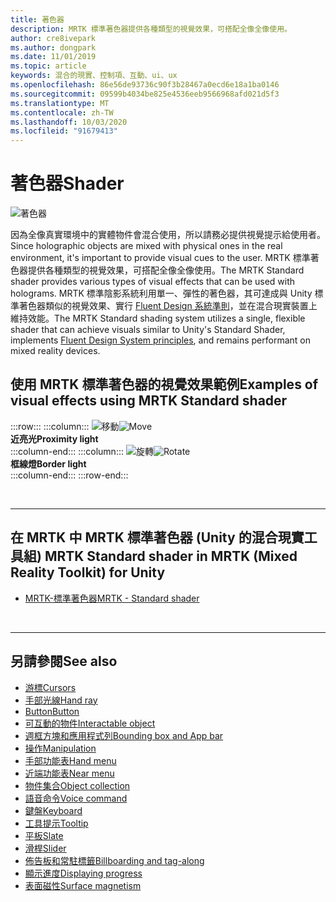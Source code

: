 ```yaml
---
title: 著色器
description: MRTK 標準著色器提供各種類型的視覺效果，可搭配全像全像使用。
author: cre8ivepark
ms.author: dongpark
ms.date: 11/01/2019
ms.topic: article
keywords: 混合的現實、控制項、互動、ui、ux
ms.openlocfilehash: 86e56de93736c90f3b28467a0ecd6e18a1ba0146
ms.sourcegitcommit: 09599b4034be825e4536eeb9566968afd021d5f3
ms.translationtype: MT
ms.contentlocale: zh-TW
ms.lasthandoff: 10/03/2020
ms.locfileid: "91679413"
---
```

# <a name="shader"></a><span data-ttu-id="15f72-104">著色器</span><span class="sxs-lookup"><span data-stu-id="15f72-104">Shader</span></span>

![著色器](images/UX_Hero_StandardShader.jpg)

<span data-ttu-id="15f72-106">因為全像真實環境中的實體物件會混合使用，所以請務必提供視覺提示給使用者。</span><span class="sxs-lookup"><span data-stu-id="15f72-106">Since holographic objects are mixed with physical ones in the real environment, it's important to provide visual cues to the user.</span></span> <span data-ttu-id="15f72-107">MRTK 標準著色器提供各種類型的視覺效果，可搭配全像全像使用。</span><span class="sxs-lookup"><span data-stu-id="15f72-107">The MRTK Standard shader provides various types of visual effects that can be used with holograms.</span></span> <span data-ttu-id="15f72-108">MRTK 標準陰影系統利用單一、彈性的著色器，其可達成與 Unity 標準著色器類似的視覺效果、實行 [Fluent Design 系統準則](https://www.microsoft.com/design/fluent/#/)，並在混合現實裝置上維持效能。</span><span class="sxs-lookup"><span data-stu-id="15f72-108">The MRTK Standard shading system utilizes a single, flexible shader that can achieve visuals similar to Unity's Standard Shader, implements [Fluent Design System principles](https://www.microsoft.com/design/fluent/#/), and remains performant on mixed reality devices.</span></span>
<br>

## <a name="examples-of-visual-effects-using-mrtk-standard-shader"></a><span data-ttu-id="15f72-109">使用 MRTK 標準著色器的視覺效果範例</span><span class="sxs-lookup"><span data-stu-id="15f72-109">Examples of visual effects using MRTK Standard shader</span></span> 
:::row:::
    :::column:::
       <span data-ttu-id="15f72-110">![移動](images/UX_Button_Affordance_ProximityLight.jpg)</span><span class="sxs-lookup"><span data-stu-id="15f72-110">![Move](images/UX_Button_Affordance_ProximityLight.jpg)</span></span><br>
       <span data-ttu-id="15f72-111">**近亮光**</span><span class="sxs-lookup"><span data-stu-id="15f72-111">**Proximity light**</span></span><br>
    :::column-end:::
    :::column:::
       <span data-ttu-id="15f72-112">![旋轉](images/UX_Button_Affordance_FocusHighlight.jpg)</span><span class="sxs-lookup"><span data-stu-id="15f72-112">![Rotate](images/UX_Button_Affordance_FocusHighlight.jpg)</span></span><br>
        <span data-ttu-id="15f72-113">**框線燈**</span><span class="sxs-lookup"><span data-stu-id="15f72-113">**Border light**</span></span><br>
    :::column-end:::
:::row-end:::

<br>

---

## <a name="mrtk-standard-shader-in-mrtk-mixed-reality-toolkit-for-unity"></a><span data-ttu-id="15f72-114">在 MRTK 中 MRTK 標準著色器 (Unity 的混合現實工具組) </span><span class="sxs-lookup"><span data-stu-id="15f72-114">MRTK Standard shader in MRTK (Mixed Reality Toolkit) for Unity</span></span>

* [<span data-ttu-id="15f72-115">MRTK-標準著色器</span><span class="sxs-lookup"><span data-stu-id="15f72-115">MRTK - Standard shader</span></span>](https://microsoft.github.io/MixedRealityToolkit-Unity/Documentation/README_MRTKStandardShader.html)


<br>

---

## <a name="see-also"></a><span data-ttu-id="15f72-116">另請參閱</span><span class="sxs-lookup"><span data-stu-id="15f72-116">See also</span></span>

* [<span data-ttu-id="15f72-117">游標</span><span class="sxs-lookup"><span data-stu-id="15f72-117">Cursors</span></span>](cursors.md)
* [<span data-ttu-id="15f72-118">手部光線</span><span class="sxs-lookup"><span data-stu-id="15f72-118">Hand ray</span></span>](point-and-commit.md)
* [<span data-ttu-id="15f72-119">Button</span><span class="sxs-lookup"><span data-stu-id="15f72-119">Button</span></span>](button.md)
* [<span data-ttu-id="15f72-120">可互動的物件</span><span class="sxs-lookup"><span data-stu-id="15f72-120">Interactable object</span></span>](interactable-object.md)
* [<span data-ttu-id="15f72-121">週框方塊和應用程式列</span><span class="sxs-lookup"><span data-stu-id="15f72-121">Bounding box and App bar</span></span>](app-bar-and-bounding-box.md)
* [<span data-ttu-id="15f72-122">操作</span><span class="sxs-lookup"><span data-stu-id="15f72-122">Manipulation</span></span>](direct-manipulation.md)
* [<span data-ttu-id="15f72-123">手部功能表</span><span class="sxs-lookup"><span data-stu-id="15f72-123">Hand menu</span></span>](hand-menu.md)
* [<span data-ttu-id="15f72-124">近端功能表</span><span class="sxs-lookup"><span data-stu-id="15f72-124">Near menu</span></span>](near-menu.md)
* [<span data-ttu-id="15f72-125">物件集合</span><span class="sxs-lookup"><span data-stu-id="15f72-125">Object collection</span></span>](object-collection.md)
* [<span data-ttu-id="15f72-126">語音命令</span><span class="sxs-lookup"><span data-stu-id="15f72-126">Voice command</span></span>](voice-input.md)
* [<span data-ttu-id="15f72-127">鍵盤</span><span class="sxs-lookup"><span data-stu-id="15f72-127">Keyboard</span></span>](keyboard.md)
* [<span data-ttu-id="15f72-128">工具提示</span><span class="sxs-lookup"><span data-stu-id="15f72-128">Tooltip</span></span>](tooltip.md)
* [<span data-ttu-id="15f72-129">平板</span><span class="sxs-lookup"><span data-stu-id="15f72-129">Slate</span></span>](slate.md)
* [<span data-ttu-id="15f72-130">滑桿</span><span class="sxs-lookup"><span data-stu-id="15f72-130">Slider</span></span>](slider.md)
* [<span data-ttu-id="15f72-131">佈告板和常駐標籤</span><span class="sxs-lookup"><span data-stu-id="15f72-131">Billboarding and tag-along</span></span>](billboarding-and-tag-along.md)
* [<span data-ttu-id="15f72-132">顯示進度</span><span class="sxs-lookup"><span data-stu-id="15f72-132">Displaying progress</span></span>](progress.md)
* [<span data-ttu-id="15f72-133">表面磁性</span><span class="sxs-lookup"><span data-stu-id="15f72-133">Surface magnetism</span></span>](surface-magnetism.md)
